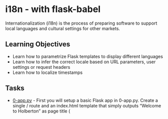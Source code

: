# i18n - with flask-babel

Internationalization (i18n) is the process of preparing software to support local languages and cultural settings for other markets.

## Learning Objectives

* Learn how to parametrize Flask templates to display different languages
* Learn how to infer the correct locale based on URL parameters, user settings or request headers
* Learn how to localize timestamps

## Tasks

* [0-app.py](0-app.py) - First you will setup a basic Flask app in 0-app.py. Create a single / route and an index.html template that simply outputs “Welcome to Holberton” as page title (<title>) and “Hello world” as header (<h1>)
* [templates](templates) - page templates
* [1-app.py](1-app.py) - In order to configure available languages in our app, you will create a Config class that has a LANGUAGES class attribute equal to ["en", "fr"].

  Use Config to set Babel’s default locale ("en") and timezone ("UTC").

  Use that class as config for your Flask app.
* [2-app.py](2-app.py) - Create a get_locale function with the babel.localeselector decorator. Use request.accept_languages to determine the best match with our supported languages.
* []() - 
* []() - 
* []() - 
* []() - 
